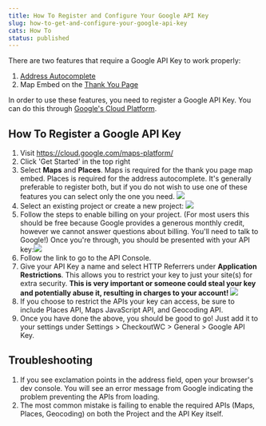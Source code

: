```yaml
---
title: How To Register and Configure Your Google API Key
slug: how-to-get-and-configure-your-google-api-key
cats: How To
status: published
---
```



  <p>
    There are two features that require a Google API Key to work properly:
  </p>
  <ol>
    <li>
      <a href="https://www.checkoutwc.com/documentation/how-to-enable-address-autocomplete" target="_blank">Address Autocomplete</a>
    </li>
    <li>Map Embed on the <a href="https://www.checkoutwc.com/documentation/how-to-enable-and-configure-the-thank-you-page" target="_blank">Thank You Page</a>
    </li>
  </ol>
  <p>
    In order to use these features, you need to register a Google API Key. You can do this through <a href="https://cloud.google.com/maps-platform/">Google's Cloud Platform</a>.
  </p>
  <h2>
    How To Register a Google API Key
  </h2>
  <ol>
    <li>Visit <a href="https://cloud.google.com/maps-platform/">https://cloud.google.com/maps-platform/</a>
    </li>
    <li>Click 'Get Started' in the top right
    </li>
    <li>Select <strong>Maps</strong>&nbsp;and <strong>Places</strong>. Maps is required for the thank you page map embed. Places is required for the address autocomplete. It's generally preferable to register both, but if you do not wish to use one of these features you can select only the one you need.&nbsp;<img src="https://s3.amazonaws.com/helpscout.net/docs/assets/5bdde2822c7d3a01757ac42e/images/5dc0bdae04286364bc9154d4/file-rwzZyt8s1e.png" />
    </li>
    <li>Select an existing project or create a new project:&nbsp;<img src="https://s3.amazonaws.com/helpscout.net/docs/assets/5bdde2822c7d3a01757ac42e/images/5dc0be1b2c7d3a7e9ae38034/file-2kqobgT7XO.png" />
    </li>
    <li>Follow the steps to enable billing on your project. (For most users this should be free because Google provides a generous monthly credit, however we cannot answer questions about billing. You'll need to talk to Google!) Once you're through, you should be presented with your API key:<img src="https://s3.amazonaws.com/helpscout.net/docs/assets/5bdde2822c7d3a01757ac42e/images/5dc0bf4f04286364bc9154de/file-FqIqgSgSkE.png" />
    </li>
    <li>Follow the link to go to the API Console.&nbsp;
    </li>
    <li>Give your API Key a name and select HTTP Referrers under <strong>Application Restrictions</strong>. This allows you to restrict your key to just your site(s) for extra security. <strong>This is very important or someone could steal your key and potentially abuse it, resulting in charges to your account!&nbsp;<img src="https://s3.amazonaws.com/helpscout.net/docs/assets/5bdde2822c7d3a01757ac42e/images/5dc0c06504286364bc9154e9/file-qfLjTKBjha.png" /></strong>
    </li>
    <li>If you choose to restrict the APIs your key can access, be sure to include Places API, Maps JavaScript API, and&nbsp;Geocoding API.&nbsp;
    </li>
    <li>Once you have done the above, you should be good to go! Just add it to your settings under Settings &gt; CheckoutWC &gt; General &gt; Google API Key.&nbsp;
    </li>
  </ol>
  <h2>
    Troubleshooting
  </h2>
  <ol>
    <li>If you see exclamation points in the address field, open your browser's dev console. You will see an error message from Google indicating the problem preventing the APIs from loading.
    </li>
    <li>The most common mistake is failing to enable the required APIs (Maps, Places, Geocoding) on both the Project and the API Key itself.
    </li>
  </ol>
